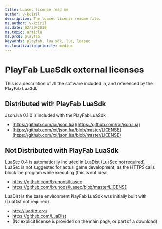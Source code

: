 ```yaml
---
title: Luasec license read me
author: v-kciril
description: The luasec license readme file.
ms.author: v-kciril
ms.date: 02/20/2019
ms.topic: article
ms.prod: playfab
keywords: playfab, lua sdk, lua, luasec
ms.localizationpriority: medium
---
```


# PlayFab LuaSdk external licenses

This is a description of all the software included in, and referenced by the PlayFab LuaSdk


## Distributed with PlayFab LuaSdk

Json.lua 0.1.0 is included with the PlayFab LuaSdk

* [https://github.com/rxi/json.lua](https://github.com/rxi/json.lua)
* [https://github.com/rxi/json.lua/blob/master/LICENSE](https://github.com/rxi/json.lua/blob/master/LICENSE)


## Not Distributed with PlayFab LuaSdk

LuaSec 0.4 is automatically included in LuaDist (LuaSec not required). LuaSec is not suggested for actual game development, as the HTTPS calls block the program while executing (this is not ideal)

* https://github.com/brunoos/luasec
* https://github.com/brunoos/luasec/blob/master/LICENSE

LuaDist is the base environment PlayFab LuaSdk was initially built with (LuaDist not required)

* http://luadist.org/
* https://github.com/LuaDist
* (No explicit license is provided on the main page, or part of a download)